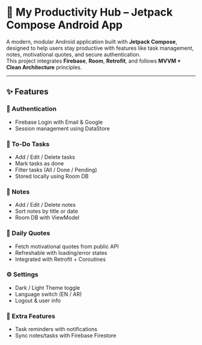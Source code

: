 # 📱 My Productivity Hub – Jetpack Compose Android App

A modern, modular Android application built with **Jetpack Compose**, designed to help users stay productive with features like task management, notes, motivational quotes, and secure authentication.  
This project integrates **Firebase**, **Room**, **Retrofit**, and follows **MVVM + Clean Architecture** principles.

---

## ✨ Features

### 🔐 Authentication
- Firebase Login with Email & Google
- Session management using DataStore

### 📝 To-Do Tasks
- Add / Edit / Delete tasks
- Mark tasks as done
- Filter tasks (All / Done / Pending)
- Stored locally using Room DB

### 📓 Notes
- Add / Edit / Delete notes
- Sort notes by title or date
- Room DB with ViewModel

### 💬 Daily Quotes
- Fetch motivational quotes from public API
- Refreshable with loading/error states
- Integrated with Retrofit + Coroutines

### ⚙️ Settings
- Dark / Light Theme toggle
- Language switch (EN / AR)
- Logout & user info

### 📲 Extra Features
- Task reminders with notifications
- Sync notes/tasks with Firebase Firestore
